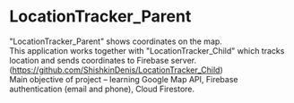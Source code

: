 # LocationTracker_Parent
 "LocationTracker_Parent" shows coordinates on the map.<br />
 This application works together with "LocationTracker_Child" which tracks location and sends coordinates to Firebase server.
 (https://github.com/ShishkinDenis/LocationTracker_Child) <br />
 Main objective of project – learning Google Map API, Firebase authentication (email and phone), Cloud Firestore.
